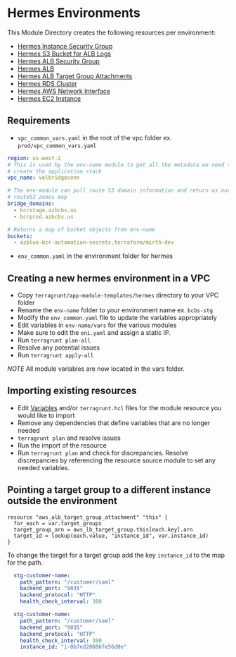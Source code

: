 # Hermes Environments 

This Module Directory creates the following resources per environment:

- [Hermes Instance Security Group](env-name/instance-sg/values.yml) 
- [Hermes S3 Bucket for ALB Logs](env-name/s3/values.yml) 
- [Hermes ALB Security Group](env-name/lb/sg/terragrunt.hcl) 
- [Hermes ALB](env-name/lb/alb/terragrunt.hcl) 
- [Hermes ALB Target Group Attachments](env-name/lb/target-groups/terragrunt.hcl)
- [Hermes RDS Cluster](env-name/rds/values.yml) 
- [Hermes AWS Network Interface](env-name/eni/terragrunt.hcl)
- [Hermes EC2 Instance](env-name/instance/terragrunt.hcl)
 
## Requirements

- `vpc_common_vars.yaml` in the root of the vpc folder ex. `prod/vpc_common_vars.yaml`
```yaml
region: us-west-2
# This is used by the env-name module to get all the metadata we need to know about the VPC to
# create the application stack
vpc_name: velbridgeconn

# The env-module can pull route 53 domain information and return as output
# route53_zones map
bridge_domains:
  - bcrstage.azbcbs.us
  - bcrprod.azbcbs.us

# Returns a map of bucket objects from env-name
buckets:
  - azblue-bcr-automation-secrets.terraform/mirth-dev
```
- `env_common.yaml` in the environment folder for hermes

## Creating a new hermes environment in a VPC

- Copy `terragrunt/app-module-templates/hermes` directory to your VPC folder
- Rename the `env-name` folder to your environment name ex. `bcbs-stg`
- Modify the `env_common.yaml` file  to update the variables appropriately
- Edit variables in `env-name/vars` for the various modules
- Make sure to edit the `eni.yaml` and assign a static IP.
- Run `terragrunt plan-all` 
- Resolve any potential issues
- Run `terragrunt apply-all`

*NOTE* All module variables are now located in the vars folder.

## Importing existing resources 
- Edit [Variables](env-name/vars) and/or `terragrunt.hcl` files for the module resource you would like to import
- Remove any dependencies that define variables that are no longer needed
- `terragrunt plan` and resolve issues
- Run the import of the resource
- Run `terragrunt plan` and check for discrepancies. Resolve discrepancies by referencing the resource source module to set any needed variables.

## Pointing a target group to a different instance outside the environment

```hcl
resource "aws_alb_target_group_attachment" "this" {
  for_each = var.target_groups
  target_group_arn = aws_lb_target_group.this[each.key].arn
  target_id = lookup(each.value, "instance_id", var.instance_id)
}
```

To change the target for a target group add the key `instance_id` to the map for the path. 

```yaml
  stg-customer-name:
    path_pattern: "/customer/saml"
    backend_port: "9035"
    backend_protocol: "HTTP"
    health_check_interval: 300
```

```yaml
  stg-customer-name:
    path_pattern: "/customer/saml"
    backend_port: "9035"
    backend_protocol: "HTTP"
    health_check_interval: 300
    instance_id: "i-0b7ed20886fe56d0e"
```